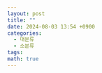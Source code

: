 ```yaml
---
layout: post
title: ""
date: 2024-08-03 13:54 +0900
categories:
  - 대분류
  - 소분류
tags: 
math: true
---
```


